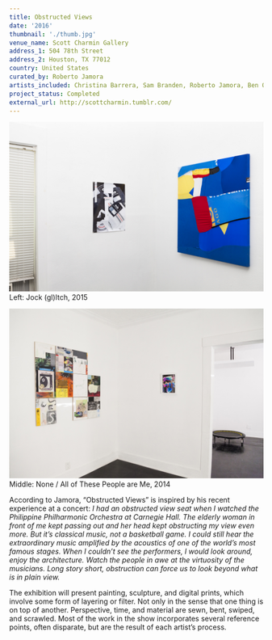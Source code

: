 ```yaml
---
title: Obstructed Views
date: '2016'
thumbnail: './thumb.jpg'
venue_name: Scott Charmin Gallery
address_1: 504 78th Street
address_2: Houston, TX 77012
country: United States
curated_by: Roberto Jamora
artists_included: Christina Barrera, Sam Branden, Roberto Jamora, Ben Quinn, Jamie Felton, Edgar Meza, Eric Sick, Zach Krall, and Michael Bhichitkul
project_status: Completed
external_url: http://scottcharmin.tumblr.com/
---
```


![](SCG_ObstructedViews_Krall_2016-09-30_1602.jpg)
<span class="caption">Left: Jock (gl)Itch, 2015</span>

![](SCG_ObstructedViews_Krall_2016-09-30_1689.jpg)
<span class="caption">Middle: None / All of These People are Me, 2014</span>

According to Jamora, “Obstructed Views” is inspired by his recent experience at a concert: *I had an obstructed view seat when I watched the Philippine Philharmonic Orchestra at Carnegie Hall. The elderly woman in front of me kept passing out and her head kept obstructing my view even more. But it’s classical music, not a basketball game. I could still hear the extraordinary music amplified by the acoustics of one of the world’s most famous stages. When I couldn’t see the performers, I would look around, enjoy the architecture. Watch the people in awe at the virtuosity of the musicians. Long story short, obstruction can force us to look beyond what is in plain view.* 

The exhibition will present painting, sculpture, and digital prints, which involve some form of layering or filter. Not only in the sense that one thing is on top of another. Perspective, time, and material are sewn, bent, swiped, and scrawled. Most of the work in the show incorporates several reference points, often disparate, but are the result of each artist’s process.